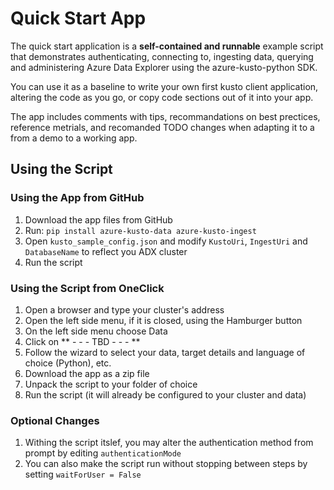 # Quick Start App

The quick start application is a **self-contained and runnable** example script that demonstrates authenticating, connecting to, ingesting data, querying and administering Azure Data Explorer using the azure-kusto-python SDK.

You can use it as a baseline to write your own first kusto client application, altering the code as you go, or copy code sections out of it into your app.

The app includes comments with tips, recommandations on best prectices, reference metrials, and recomanded TODO changes when adapting it to a from a demo to a working app.


## Using the Script 

### Using the App from GitHub
1. Download the app files from GitHub
2. Run: `pip install azure-kusto-data azure-kusto-ingest`
3. Open `kusto_sample_config.json` and modify `KustoUri`, `IngestUri` and `DatabaseName` to reflect you ADX cluster
4. Run the script

### Using the Script from OneClick 
1. Open a browser and type your cluster's address
2. Open the left side menu, if it is closed, using the Hamburger button
3. On the left side menu choose Data
4. Click on ** - - - TBD - - - **
5. Follow the wizard to select your data, target details and language of choice (Python), etc.
6. Download the app as a zip file 
7. Unpack the script to your folder of choice 
8. Run the script (it will already be configured to your cluster and data)

### Optional Changes
1. Withing the script itslef, you may alter the authentication method from prompt by editing `authenticationMode`
2. You can also make the script run without stopping between steps by setting `waitForUser = False`

